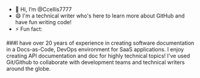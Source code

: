 - 👋 Hi, I’m @Ccellis7777
- 😄 I'm a technical writer who's here to learn more about GitHub and have fun writing code!
- ⚡ Fun fact: 

###I have over 20 years of experience in creating software documentation in a Docs-as-Code, DevOps environment for SaaS applications. I enjoy creating API documentation and doc for highly technical topics! I've used Git/Github to collaborate with development teams and technical writers around the globe.



